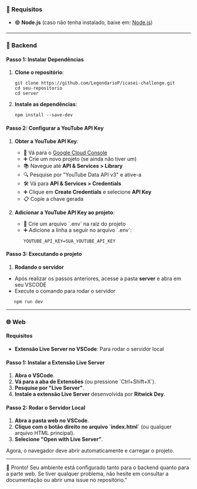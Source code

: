 
### 🚀 Requisitos

- 🟢 **Node.js** (caso não tenha instalado, baixe em: [Node.js](https://nodejs.org/))

---

### 🔧 Backend

#### Passo 1: Instalar Dependências

1. **Clone o repositório**:
   ```
   git clone https://github.com/LegendarioP/icasei-challenge.git
   cd seu-repositorio
   cd server
   ```

2. **Instale as dependências**:
   ```
   npm install --save-dev
   ```

#### Passo 2: Configurar a YouTube API Key

1. **Obter a YouTube API Key**:
   - 🔗 Vá para o [Google Cloud Console](https://console.cloud.google.com/)
   - ➕ Crie um novo projeto (se ainda não tiver um)
   - 📚 Navegue até **API & Services > Library**
   - 🔍 Pesquise por \"YouTube Data API v3\" e ative-a
   - 🛠️ Vá para **API & Services > Credentials**
   - ➕ Clique em **Create Credentials** e selecione **API Key**
   - 📋 Copie a chave gerada

2. **Adicionar a YouTube API Key ao projeto**:
   - 📝 Crie um arquivo \`.env\` na raiz do projeto
   - ➕ Adicione a linha a seguir no arquivo \`.env\`:
     ```
     YOUTUBE_API_KEY=SUA_YOUTUBE_API_KEY
     ```
#### Passo 3: Executando o projeto
1. **Rodando o servidor**
  - Após realizar os passos anteriores, acesse a pasta **server** e abra em seu VSCODE
  - Execute o comando para rodar o servidor
```
   npm run dev
```

---

### 🌐 Web

#### Requisitos

- **Extensão Live Server no VSCode**: Para rodar o servidor local

#### Passo 1: Instalar a Extensão Live Server

1. **Abra o VSCode**.
2. **Vá para a aba de Extensões** (ou pressione \`Ctrl+Shift+X\`).
3. **Pesquise por \"Live Server\"**.
4. **Instale a extensão Live Server** desenvolvida por **Ritwick Dey**.

#### Passo 2: Rodar o Servidor Local

1.  **Abra a pasta **web** no VSCode**.
2. **Clique com o botão direito no arquivo \`index.html\`** (ou qualquer arquivo HTML principal).
3. **Selecione \"Open with Live Server\"**.

Agora, o navegador deve abrir automaticamente e carregar o projeto.

---

🎉 Pronto! Seu ambiente está configurado tanto para o backend quanto para a parte web. Se tiver qualquer problema, não hesite em consultar a documentação ou abrir uma issue no repositório."
